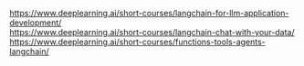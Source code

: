 https://www.deeplearning.ai/short-courses/langchain-for-llm-application-development/  
https://www.deeplearning.ai/short-courses/langchain-chat-with-your-data/  
https://www.deeplearning.ai/short-courses/functions-tools-agents-langchain/  
